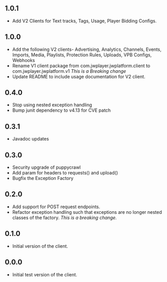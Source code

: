 ## 1.0.1

* Add V2 Clients for Text tracks, Tags, Usage, Player Bidding Configs.

## 1.0.0

* Add the following V2 clients-
Advertising, Analytics, Channels, Events, Imports, Media, Playlists, Protection Rules, Uploads, VPB Configs, Webhooks
* Rename V1 client package from com.jwplayer.jwplatform.client to com.jwplayer.jwplatform.v1  _This is a Breaking change_
* Update README to include usage documentation for V2 client.

## 0.4.0

* Stop using nested exception handling
* Bump junit dependency to v4.13 for CVE patch

## 0.3.1

* Javadoc updates

## 0.3.0

* Security upgrade of puppycrawl
* Add param for headers to requests() and upload()
* Bugfix the Exception Factory

## 0.2.0

* Add support for POST request endpoints.
* Refactor exception handling such that exceptions are no longer nested classes of the factory. _This is a breaking
  change._

## 0.1.0

* Initial version of the client.

## 0.0.0

* Initial test version of the client.